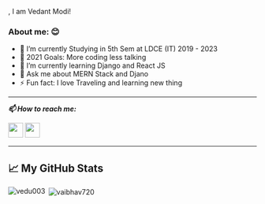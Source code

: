 <p align="center>
### Hi there <img src="https://raw.githubusercontent.com/MartinHeinz/MartinHeinz/master/wave.gif" width="30px">, I am Vedant Modi!
</p> 

### About me: 😊

- 🔭 I’m currently Studying in 5th Sem at LDCE (IT) 2019 - 2023
- 🥅 2021 Goals: More coding less talking
- 🌱 I’m currently learning Django and React JS
- 💬 Ask me about MERN Stack and Djano 
- ⚡ Fun fact: I love Traveling and learning new thing
<!-- - 👯 I’m looking to collaborate on ...
- 🤔 I’m looking for help with ...
- 📫 How to reach me: ...
- 😄 Pronouns: ...
 -->
 
 ---
 
 <p>
  <b><i>📫 How to reach me: </i></b>

 
  [<img height="30" src = "https://img.shields.io/badge/gmail-c14438?&style=for-the-badge&logo=gmail&logoColor=white" target="blank">][gmail] 
  [<img height="30" src="https://img.shields.io/badge/linkedin-blue.svg?&style=for-the-badge&logo=linkedin&logoColor=white" target="blank"/>][LinkedIn]
</p>

[gmail]: mailto:2001vedant@gmail.com
[linkedin]: https://www.linkedin.com/in/vedant-modi-3744ab213/

---

## &#x1f4c8; My GitHub Stats

<p><img align="left" src="https://github-readme-stats.vercel.app/api/top-langs?username=vedu003&show_icons=true&locale=en&layout=compact" alt="vedu003" /></p>
<p>&nbsp;<img align="center" src="https://github-readme-stats.vercel.app/api?username=vaibhav720&show_icons=true&locale=en" alt="vaibhav720" /></p>
